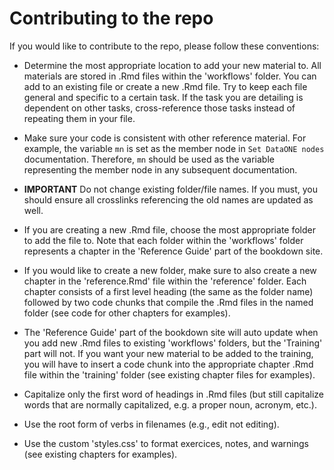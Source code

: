 # Contributing to the repo

If you would like to contribute to the repo, please follow these conventions:

* Determine the most appropriate location to add your new material to. All materials are stored in .Rmd files within the 'workflows' folder. You can add to an existing file or create a new .Rmd file. Try to keep each file general and specific to a certain task. If the task you are detailing is dependent on other tasks, cross-reference those tasks instead of repeating them in your file.

* Make sure your code is consistent with other reference material. For example, the variable `mn` is set as the member node in `Set DataONE nodes` documentation. Therefore, `mn` should be used as the variable representing the member node in any subsequent documentation.

* **IMPORTANT** Do not change existing folder/file names. If you must, you should ensure all crosslinks referencing the old names are updated as well.

* If you are creating a new .Rmd file, choose the most appropriate folder to add the file to. Note that each folder within the 'workflows' folder represents a chapter in the 'Reference Guide' part of the bookdown site.

* If you would like to create a new folder, make sure to also create a new chapter in the 'reference.Rmd' file within the 'reference' folder. Each chapter consists of a first level heading (the same as the folder name) followed by two code chunks that compile the .Rmd files in the named folder (see code for other chapters for examples).

* The 'Reference Guide' part of the bookdown site will auto update when you add new .Rmd files to existing 'workflows' folders, but the 'Training' part will not. If you want your new material to be added to the training, you will have to insert a code chunk into the appropriate chapter .Rmd file within the 'training' folder (see existing chapter files for examples).

* Capitalize only the first word of headings in .Rmd files (but still capitalize words that are normally capitalized, e.g. a proper noun, acronym, etc.).

* Use the root form of verbs in filenames (e.g., edit not editing).

* Use the custom 'styles.css' to format exercices, notes, and warnings (see existing chapters for examples).

